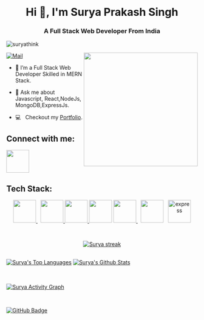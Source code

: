 

<br> 

<h1 align="center">Hi 👋, I'm Surya Prakash Singh</h1>
<h3 align="center">A Full Stack Web Developer From India</h3>

<p align="left"> <img src="https://komarev.com/ghpvc/?username=suryathink&label=Profile%20views&color=0e75b6&style=flat" alt="suryathink" /> </p>
<img style="height: 300px;"  align="right" src="https://c.tenor.com/2uyENRmiUt0AAAAM/coding.gif"></img>


<p align="left"> <a href="mailto:suryaprakashsingh110@gmail.com" target="blank"><img src="https://img.shields.io/badge/Reach_to_me_via_Mail_-000?style=for-the-badge&logo=gmail&logoColor=gold" alt="Mail" /></a> </p>


- 🌱 I’m a Full Stack Web Developer Skilled in MERN Stack.

- 💬 Ask me about Javascript, React,NodeJs, MongoDB,ExpressJs.
- 💻 &nbsp; Checkout my [Portfolio](https://suryathink.github.io/).



<h2 align="left">Connect with me:</h2>
<p align="left">
  <a target=_blank href = "https://www.linkedin.com/in/codersurya/"><img src="https://camo.githubusercontent.com/fd5eb9cf30ac1522d31d72a771f662d31028f610cd3c4f54daf8e23eebb26775/68747470733a2f2f636c69706c792e636f2f77702d636f6e74656e742f75706c6f6164732f323032312f30322f3337323130323035305f4c494e4b4544494e5f49434f4e5f5452414e53504152454e545f313038302e676966" height="60px" data-canonical-src="https://cliply.co/wp-content/uploads/2021/02/372102050_LINKEDIN_ICON_TRANSPARENT_1080.gif" style="max-width: 100%; display: inline-block;" target=_blank data-target="animated-image.originalImage"></a>
</p>

<!-- <h3 align="left">Languages and Tools:</h3>
<p align="left"> <a href="https://www.w3schools.com/css/" target="_blank" rel="noreferrer"> <img src="https://raw.githubusercontent.com/devicons/devicon/master/icons/css3/css3-original-wordmark.svg" alt="css3" width="40" height="40"/> </a>  <a href="https://git-scm.com/" target="_blank" rel="noreferrer"> <img src="https://www.vectorlogo.zone/logos/git-scm/git-scm-icon.svg" alt="git" width="40" height="40"/> </a> <a href="https://www.w3.org/html/" target="_blank" rel="noreferrer"> <img src="https://raw.githubusercontent.com/devicons/devicon/master/icons/html5/html5-original-wordmark.svg" alt="html5" width="40" height="40"/> </a> <a href="https://www.java.com" target="_blank" rel="noreferrer"> <img src="https://raw.githubusercontent.com/devicons/devicon/master/icons/java/java-original.svg" alt="java" width="40" height="40"/> </a> <a href="https://developer.mozilla.org/en-US/docs/Web/JavaScript" target="_blank" rel="noreferrer"> <img src="https://raw.githubusercontent.com/devicons/devicon/master/icons/javascript/javascript-original.svg" alt="javascript" width="40" height="40"/> </a>  <a href="https://www.mysql.com/" target="_blank" rel="noreferrer"> <img src="https://raw.githubusercontent.com/devicons/devicon/master/icons/mysql/mysql-original-wordmark.svg" alt="mysql" width="40" height="40"/> </a> <a href="https://spring.io/" target="_blank" rel="noreferrer"> <img src="https://www.vectorlogo.zone/logos/springio/springio-icon.svg" alt="spring" width="40" height="40"/> </a> </p> -->

<h2 align="left">Tech Stack:</h2>

<p align="center">  
    <a style="padding-right:8px;" href="https://html.com/" target="_blank"> <img width="60px" height="60px" src="https://upload.wikimedia.org/wikipedia/commons/thumb/6/61/HTML5_logo_and_wordmark.svg/130px-HTML5_logo_and_wordmark.svg.png"/> </a>
    <a href="https://developer.mozilla.org/en-US/docs/Web/CSS" target="_blank"> <img height="60px" src="https://www.freepnglogos.com/uploads/html5-logo-png/html5-logo-opencode-css-8.png"/> </a> 
    <a href="https://www.javascript.com/" target="_blank"> <img height="60px" width="60px" src="https://upload.wikimedia.org/wikipedia/commons/6/6a/JavaScript-logo.png"/></a><a href="https://reactjs.org/" target="_blank"> <img height="60px" width="60px" src="https://camo.githubusercontent.com/cda2bff49eb0cd388393e08dd91cc3cf461f095e387d3fdcb8648ab0418010aa/68747470733a2f2f692e67697068792e636f6d2f6d656469612f654e41736a4f353574506267616f72376d612f323030772e77656270"/></a>
    <a style="padding-right:8px;" href="https://nodejs.org/en/" target="_blank"><img height="60px" src="https://camo.githubusercontent.com/bb12151c6b0cad592b4b7449df388a6db7aa7ceae45ef7cc03c9d4cab56dc90e/68747470733a2f2f6d65646961332e67697068792e636f6d2f6d656469612f6b64466338667562675333316238447356752f67697068792e77656270"/> </a>
<!--     <a style="padding-right:8px;" href="https://getbootstrap.com/" target="_blank"> <img height="60px" src="https://getbootstrap.com/docs/5.2/assets/brand/bootstrap-logo-shadow.png"/></a> -->
<!--     <a style="padding-right:8px;" href="https://www.java.com/en/" target="_blank"> <img height="60px" src="https://cdn-icons-png.flaticon.com/512/5968/5968282.png"/></a> -->
<!--     <a style="padding-right:8px;" href="[https://www.google.com/sheets/about/](https://www.typescriptlang.org/)" target="_blank"> <img height="60px" src="https://cdn.icon-icons.com/icons2/2415/PNG/512/typescript_original_logo_icon_146317.png"/></a> -->
    <a style="padding-right:8px;" href="https://www.mongodb.com/home" target="_blank"> <img height="60px" src="https://webimages.mongodb.com/_com_assets/cms/kuyjf3vea2hg34taa-horizontal_default_slate_blue.svg"/></a>
    <a href="https://expressjs.com/" target="_blank" rel="noreferrer"> <img src="https://w7.pngwing.com/pngs/545/451/png-transparent-node-js-express-js-javascript-solution-stack-web-application-others-angle-text-rectangle-thumbnail.png" alt="express" height="60px"/> </a>
 
</p> 

<br>
<p align="center">
    <a href="https://github.com/suryathink/github-readme-streak-stats">
        <img title="🔥 Get streak stats for your profile at git.io/streak-stats" alt="Surya streak" src="https://github-readme-streak-stats.herokuapp.com/?user=suryathink&theme=black-ice&hide_border=true&stroke=0000&background=060A0CD0"/>
    </a>
</p>
 <br/> <div>
    <a  href="https://github.com/suryathink/github-readme-stats"><img alt="Surya's Top Languages" src="https://github-readme-stats.vercel.app/api/top-langs/?username=suryathink&langs_count=8&count_private=true&layout=compact&theme=react&hide_border=true&bg_color=0D1117" /></a>
    <a href="https://github.com/suryathink/github-readme-stats"><img alt="Surya's Github Stats" src="https://github-readme-stats.vercel.app/api?username=suryathink&show_icons=true&count_private=true&theme=react&hide_border=true&bg_color=0D1117" /></a></div>
   
 
  <br/>

<br/>

<a href="https://github.com/suryathink/github-readme-activity-graph"><img alt="Surya Activity Graph" src="https://github-readme-activity-graph.cyclic.app/graph?username=suryathink&bg_color=0D1117&color=5BCDEC&line=5BCDEC&point=FFFFFF&hide_border=true" /></a>

<br/>

<a align="right" href="https://github.com/suryathink?tab=followers"><img src="https://img.shields.io/github/followers/suryathink?label=Followers&style=social" alt="GitHub Badge"></a>

